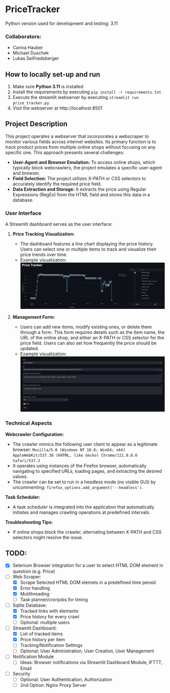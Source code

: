 # PriceTracker

Python version used for development and testing: 3.11

### Collaborators:

- Carina Hauber
- Michael Duschek
- Lukas Seifriedsberger

## How to locally set-up and run

1. Make sure **Python 3.11** is installed
2. Install the requirements by executing `pip install -r requirements.txt`
3. Execute the streamlit webserver by executing `streamlit run price_tracker.py`
4. Visit the webserver at http://localhost:8501

## Project Description

This project operates a webserver that incorporates a webscraper to monitor various fields across internet websites. Its primary function is to track product prices from multiple online shops without focusing on any specific one. This approach presents several challenges:

- **User-Agent and Browser Emulation:** To access online shops, which typically block webcrawlers, the project emulates a specific user-agent and browser.
- **Field Selection:** The project utilizes X-PATH or CSS selectors to accurately identify the required price field.
- **Data Extraction and Storage:** It extracts the price using Regular Expressions (RegEx) from the HTML field and stores this data in a database.

### User Interface

A Streamlit dashboard serves as the user interface:

1. **Price Tracking Visualization:**
   - The dashboard features a line chart displaying the price history. Users can select one or multiple items to track and visualize their price trends over time.
   - Example visualization:
     ![Price History Chart](resources/price-history-chart.png)

2. **Management Form:**
   - Users can add new items, modify existing ones, or delete them through a form. This form requires details such as the item name, the URL of the online shop, and either an X-PATH or CSS selector for the price field. Users can also set how frequently the price should be updated.
   - Example visualization:
      ![Management Form](resources/management-form.png)

### Technical Aspects

**Webcrawler Configuration:**
- The crawler mimics the following user client to appear as a legitimate browser:
  `Mozilla/5.0 (Windows NT 10.0; Win64; x64) AppleWebKit/537.36 (KHTML, like Gecko) Chrome/121.0.0.0 Safari/537.3`
- It operates using instances of the Firefox browser, automatically navigating to specified URLs, loading pages, and extracting the desired values.
- The crawler can be set to run in a headless mode (no visible GUI) by uncommenting: `firefox_options.add_argument('--headless')`.

**Task Scheduler:**
- A task scheduler is integrated into the application that automatically initiates and manages crawling operations at predefined intervals.

**Troubleshooting Tips:**
- If online shops block the crawler, alternating between X-PATH and CSS selectors might resolve the issue.

## TODO:

- [x] Selenium Browser integration for a user to select HTML DOM element in question (e.g. Price)
- [ ] Web Scraper:
  - [x] Scrape Selected HTML DOM elemets in a predefined time peroid
  - [x] Error handling
  - [x] Mutithreading
  - [ ] Task planner/cronjobs for timing
- [ ] Sqlite Database:
  - [x] Tracked links with elements
  - [x] Price history for every crawl
  - [ ] Optional: multiple users
- [ ] Streamlit Dashboard:
  - [x] List of tracked items
  - [x] Price history per item
  - [ ] Tracking/Notification Settings
  - [ ] Optional: User Administration, User Creation, User Management
- [ ] Notification Module
  - [ ] Ideas: Browser notifications via Streamlit Dashboard Module, IFTTT, Email
- [ ] Security
  - [ ] Optional: User Authentication, Authorization
  - [ ] 2nd Option: Nginx Proxy Server
